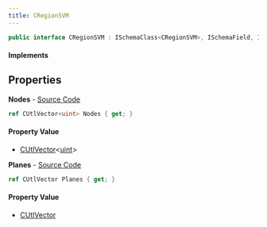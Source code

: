 ```yaml
---
title: CRegionSVM
---
```


```csharp
public interface CRegionSVM : ISchemaClass<CRegionSVM>, ISchemaField, ISchemaClass, INativeHandle
```

#### Implements

## Properties

**Nodes** - [Source Code](https://github.com/swiftly-solution/swiftlys2/blob/main/managed/src/SwiftlyS2.Generated/Schemas/Interfaces/CRegionSVM.cs#L19)

```csharp
ref CUtlVector<uint> Nodes { get; }
```

#### Property Value

- [CUtlVector](/docs/api/shared/natives/cutlvector-1)<[uint](https://learn.microsoft.com/dotnet/api/system.uint32)>

**Planes** - [Source Code](https://github.com/swiftly-solution/swiftlys2/blob/main/managed/src/SwiftlyS2.Generated/Schemas/Interfaces/CRegionSVM.cs#L17)

```csharp
ref CUtlVector Planes { get; }
```

#### Property Value

- [CUtlVector](/docs/api/shared/natives/cutlvector)

